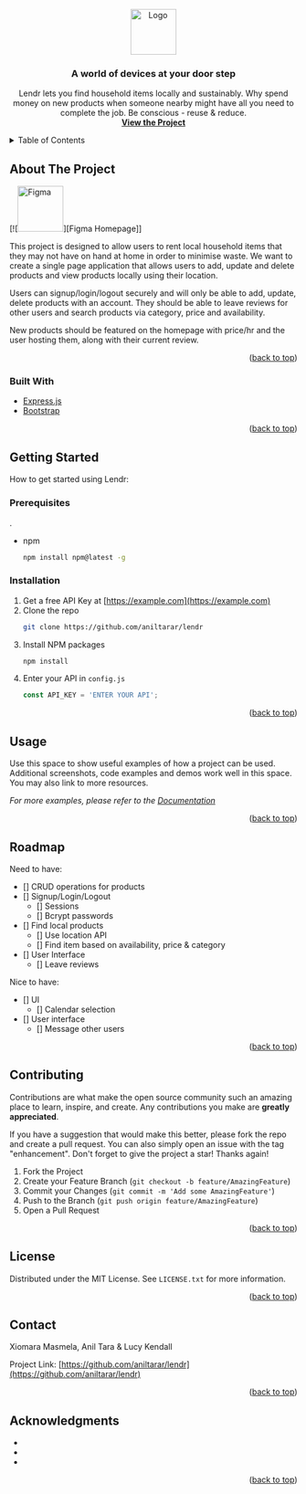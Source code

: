 <div id="top"></div>
<br />
<div align="center">
  <a href="https://github.com/aniltarar/lendr">
    <img src="../lendr/client/Lendr.png" alt="Logo" width="80" height="80">
  </a>

<h3 align="center">A world of devices at your door step</h3>

  <p align="center">
    Lendr lets you find household items locally and sustainably. Why spend money on new products when someone nearby might have all you need to complete the job. Be conscious - reuse & reduce.
    <br />
    <a href="https://github.com/aniltarar/lendr"><strong>View the Project</strong></a>
  </p>
</div>

<details>
  <summary>Table of Contents</summary>
  <ol>
    <li>
      <a href="#about-the-project">About The Project</a>
      <ul>
        <li><a href="#built-with">Built With</a></li>
      </ul>
    </li>
    <li>
      <a href="#getting-started">Getting Started</a>
      <ul>
        <li><a href="#prerequisites">Prerequisites</a></li>
        <li><a href="#installation">Installation</a></li>
      </ul>
    </li>
    <li><a href="#usage">Usage</a></li>
    <li><a href="#roadmap">Roadmap</a></li>
    <li><a href="#contributing">Contributing</a></li>
    <li><a href="#license">License</a></li>
    <li><a href="#contact">Contact</a></li>
    <li><a href="#acknowledgments">Acknowledgments</a></li>
  </ol>
</details>



<!-- ABOUT THE PROJECT -->
## About The Project

[![<img src="../lendr/client/Homepage_Lendr.png" alt="Figma" width="80" height="80">][Figma Homepage]]

This project is designed to allow users to rent local household items that they may not have on hand at home in order to minimise waste. We want to create a single page application that allows users to add, update and delete products and view products locally using their location.

Users can signup/login/logout securely and will only be able to add, update, delete products with an account. They should be able to leave reviews for other users and search products via category, price and availability.

New products should be featured on the homepage with price/hr and the user hosting them, along with their current review.

<p align="right">(<a href="#top">back to top</a>)</p>



### Built With

* [Express.js](https://expressjs.com/)
* [Bootstrap](https://getbootstrap.com)

<p align="right">(<a href="#top">back to top</a>)</p>



<!-- GETTING STARTED -->
## Getting Started

How to get started using Lendr:

### Prerequisites
.
* npm
  ```sh
  npm install npm@latest -g
  ```

### Installation

1. Get a free API Key at [https://example.com](https://example.com)
2. Clone the repo
   ```sh
   git clone https://github.com/aniltarar/lendr
   ```
3. Install NPM packages
   ```sh
   npm install
   ```
4. Enter your API in `config.js`
   ```js
   const API_KEY = 'ENTER YOUR API';
   ```

<p align="right">(<a href="#top">back to top</a>)</p>



<!-- USAGE EXAMPLES -->
## Usage

Use this space to show useful examples of how a project can be used. Additional screenshots, code examples and demos work well in this space. You may also link to more resources.

_For more examples, please refer to the [Documentation](https://example.com)_

<p align="right">(<a href="#top">back to top</a>)</p>


<!-- ROADMAP -->
## Roadmap

Need to have:

- [] CRUD operations for products
- [] Signup/Login/Logout
    - [] Sessions
    - [] Bcrypt passwords   
- [] Find local products
    - [] Use location API
    - [] Find item based on availability, price & category
- [] User Interface
    - [] Leave reviews

Nice to have:

- [] UI
    - [] Calendar selection  
- [] User interface
    - [] Message other users


<p align="right">(<a href="#top">back to top</a>)</p>


<!-- CONTRIBUTING -->
## Contributing

Contributions are what make the open source community such an amazing place to learn, inspire, and create. Any contributions you make are **greatly appreciated**.

If you have a suggestion that would make this better, please fork the repo and create a pull request. You can also simply open an issue with the tag "enhancement".
Don't forget to give the project a star! Thanks again!

1. Fork the Project
2. Create your Feature Branch (`git checkout -b feature/AmazingFeature`)
3. Commit your Changes (`git commit -m 'Add some AmazingFeature'`)
4. Push to the Branch (`git push origin feature/AmazingFeature`)
5. Open a Pull Request

<p align="right">(<a href="#top">back to top</a>)</p>



<!-- LICENSE -->
## License

Distributed under the MIT License. See `LICENSE.txt` for more information.

<p align="right">(<a href="#top">back to top</a>)</p>



<!-- CONTACT -->
## Contact

Xiomara Masmela, Anil Tara & Lucy Kendall

Project Link: [https://github.com/aniltarar/lendr](https://github.com/aniltarar/lendr)

<p align="right">(<a href="#top">back to top</a>)</p>



<!-- ACKNOWLEDGMENTS -->
## Acknowledgments

* []()
* []()
* []()

<p align="right">(<a href="#top">back to top</a>)</p>
